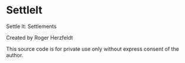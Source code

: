 # SettleIt
Settle It: Settlements

Created by Roger Herzfeldt

This source code is for private use only without express consent of the author.

